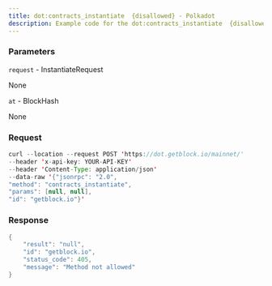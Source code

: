 ```yaml
---
title: dot:contracts_instantiate  {disallowed} - Polkadot
description: Example code for the dot:contracts_instantiate  {disallowed} json-rpc method. Сomplete guide on how to use dot:contracts_instantiate  {disallowed} json-rpc in GetBlock.io Web3 documentation.
---
```


### Parameters


`request` - InstantiateRequest

None

`at` - BlockHash

None

### Request

``` java
curl --location --request POST 'https://dot.getblock.io/mainnet/' 
--header 'x-api-key: YOUR-API-KEY' 
--header 'Content-Type: application/json' 
--data-raw '{"jsonrpc": "2.0",
"method": "contracts_instantiate",
"params": [null, null],
"id": "getblock.io"}'
```

###  Response

``` java
{
    "result": "null",
    "id": "getblock.io",
    "status_code": 405,
    "message": "Method not allowed"
}
```


